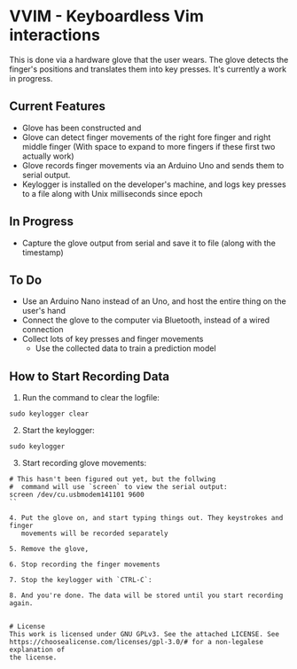 # VVIM - Keyboardless Vim interactions

This is done via a hardware glove that the user wears. The glove detects the
finger's positions and translates them into key presses. It's currently a work
in progress.

## Current Features
- Glove has been constructed and 
- Glove can detect finger movements of the right fore finger and right middle
  finger (With space to expand to more fingers if these first two actually
  work)
- Glove records finger movements via an Arduino Uno and sends them to serial
  output.
- Keylogger is installed on the developer's machine, and logs key presses to a
  file along with Unix milliseconds since epoch

## In Progress
- Capture the glove output from serial and save it to file (along with the
  timestamp)

## To Do
- Use an Arduino Nano instead of an Uno, and host the entire thing on the
  user's hand
- Connect the glove to the computer via Bluetooth, instead of a wired
  connection
- Collect lots of key presses and finger movements
    - Use the collected data to train a prediction model


## How to Start Recording Data
1. Run the command to clear the logfile:
``` 
sudo keylogger clear
```

2. Start the keylogger:
``` 
sudo keylogger
```


3. Start recording glove movements:
``` 
# This hasn't been figured out yet, but the follwing
#  command will use `screen` to view the serial output:
screen /dev/cu.usbmodem141101 9600
``

4. Put the glove on, and start typing things out. They keystrokes and finger
   movements will be recorded separately

5. Remove the glove, 

6. Stop recording the finger movements

7. Stop the keylogger with `CTRL-C`:

8. And you're done. The data will be stored until you start recording again.


# License
This work is licensed under GNU GPLv3. See the attached LICENSE. See
https://choosealicense.com/licenses/gpl-3.0/# for a non-legalese explanation of
the license.

